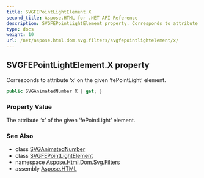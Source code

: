 ```yaml
---
title: SVGFEPointLightElement.X
second_title: Aspose.HTML for .NET API Reference
description: SVGFEPointLightElement property. Corresponds to attribute x on the given fePointLight element
type: docs
weight: 10
url: /net/aspose.html.dom.svg.filters/svgfepointlightelement/x/
---
```

## SVGFEPointLightElement.X property

Corresponds to attribute ‘x’ on the given ‘fePointLight’ element.

```csharp
public SVGAnimatedNumber X { get; }
```

### Property Value

The attribute ‘x’ of the given ‘fePointLight’ element.

### See Also

* class [SVGAnimatedNumber](../../../aspose.html.dom.svg.datatypes/svganimatednumber/)
* class [SVGFEPointLightElement](../)
* namespace [Aspose.Html.Dom.Svg.Filters](../../svgfepointlightelement/)
* assembly [Aspose.HTML](../../../)
